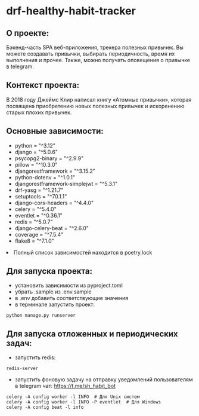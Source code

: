 # drf-healthy-habit-tracker

## О проекте:
Бэкенд-часть SPA веб-приложения, трекера полезных привычек. Вы можете создавать привычки,
выбирать периодичность, время их выполнения и прочее.
Также, можно получать оповещения о привычке в telegram.

## Контекст проекта:
В 2018 году Джеймс Клир написал книгу «Атомные привычки»,
которая посвящена приобретению новых полезных привычек и
искоренению старых плохих привычек.


## Основные зависимости:
- python = "^3.12"
- django = "^5.0.6"
- psycopg2-binary = "^2.9.9"
- pillow = "^10.3.0"
- djangorestframework = "^3.15.2"
- python-dotenv = "^1.0.1"
- djangorestframework-simplejwt = "^5.3.1"
- drf-yasg = "^1.21.7"
- setuptools = "^70.1.1"
- django-cors-headers = "^4.4.0"
- celery = "^5.4.0"
- eventlet = "^0.36.1"
- redis = "^5.0.7"
- django-celery-beat = "^2.6.0"
- coverage = "^7.5.4"
- flake8 = "^7.1.0"
<li>Полный список зависимостей находится в poetry.lock</li>

## Для запуска проекта:
- установить зависимости из pyproject.toml
- убрать .sample из .env.sample
- в .env добавить соответствующие значения
- в терминале запустить проект:
```text
python manage.py runserver
```

## Для запуска отложенных и периодических задач:
- запустить redis:
```text
redis-server
```
- запустить фоновую задачу на отправку уведомлений пользователям в telegram чат: https://t.me/sh_habit_bot
```text
celery -A config worker -l INFO  # Для Unix систем
celery -A config worker -l INFO -P eventlet  # Для Windows
celery -A config beat -l info
```

